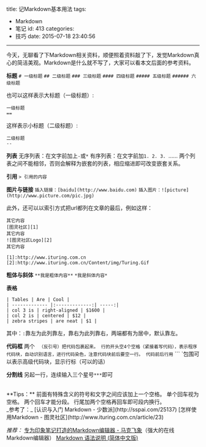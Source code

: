 title: 记Markdown基本用法
tags:
  - Markdown
  - 笔记
id: 413
categories:
  - 技巧
date: 2015-07-18 23:40:56
---

今天，无聊看了下Markdown相关资料，顺便照着资料敲了下，发觉Markdown真心的简洁美观。Markdown是什么就不写了，大家可以看本文后面的参考资料。<!--more-->


**标题**
`# 一级标题`
`## 二级标题`
`### 三级标题`
`#### 四级标题`
`##### 五级标题`
`###### 六级标题`

也可以这样表示大标题（一级标题）:

```
一级标题
==
```

这样表示小标题（二级标题）:

```
二级标题
--
```

**列表**
无序列表：在文字前加上`-`或`*`
有序列表：在文字前加`1. 2. 3. `……
两个列表之间不能相邻，否则会解释为嵌套的列表，相应缩进即可改变嵌套关系。

**引用**
`> 引用的内容`

**图片与链接**
`插入链接：[baidu](http://www.baidu.com)`
`插入图片：![picture](http://www.picture.com/pic.jpg)`

此外，还可以以索引方式把url都列在文章的最后，例如这样：

```
其它内容
[图灵社区][1]
其它内容
![图灵社区Logo][2]
其它内容

[1]:http://www.ituring.com.cn
[2]:http://www.ituring.com.cn/Content/img/Turing.Gif
```

**粗体与斜体**
`**我是粗体内容**`
`*我是斜体内容*`

**表格**

```
| Tables | Are | Cool |
| ------------- |:-------------:| -----:|
| col 3 is | right-aligned | $1600 |
| col 2 is | centered | $12 |
| zebra stripes | are neat | $1 |
```

其中：`:`靠左为此列靠左，靠右为此列靠右，两端都有为居中，默认靠左。

**代码框**
两个` ` `（反引号）把代码包裹起来。
行的开头空4个空格（紧接着写代码），表示程序代码块，自动识别语言，进行代码染色，注意代码块前后要空一行。
代码前后行用` ``` `包围可以表示高级代码块，显示行标（可以的话）

**分割线**
另起一行，连续输入三个星号`***`即可

<br />
**Tips：**
前面有特殊含义的符号和文字之间应该加上一个空格。
单个回车视为空格。
两个回车才能分段。
行尾加两个空格再回车即可段内换行。

<br />
_参考了：_
[认识与入门 Markdown - 少数派](http://sspai.com/25137)
[怎样使用Markdown - 图灵社区](http://www.ituring.com.cn/article/23)

_推荐：_
[专为印象笔记打造的Markdown编辑器 - 马克飞象](http://www.maxiang.info/)（强大的在线Markdown编辑器）
[Markdown 语法说明 (简体中文版)](http://wowubuntu.com/markdown/#list)